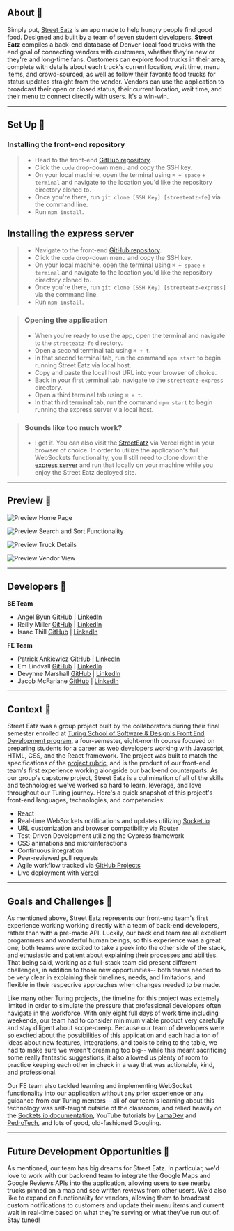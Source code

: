 ## About 🌮

Simply put, [Street Eatz]([https://birdsongs-mu.vercel.app/](https://streateatz-fe.vercel.app/)) is an app made to help hungry people find good food. Designed and built by a team of seven student developers, **Street Eatz** compiles a back-end database of Denver-local food trucks with the end goal of connecting vendors with customers, whether they're new or they're and long-time fans. Customers can explore food trucks in their area, complete with details about each truck's current location, wait time, menu items, and crowd-sourced, as well as follow their favorite food trucks for status updates straight from the vendor. Vendors can use the application to broadcast their open or closed status, their current location, wait time, and their menu to connect directly with users. It's a win-win.

---

## Set Up 🍜

 ### Installing the front-end repository
> - Head to the front-end [GitHub repository](https://github.com/streeteatz/streateatz-fe). 
> - Click the `code` drop-down menu and copy the SSH key.
> - On your local machine, open the terminal using  `⌘ + space` + `terminal` and navigate to the location you'd like the repository directory cloned to. 
> - Once you're there, run  `git clone [SSH Key] [streeteatz-fe]` via the command line.
> - Run `npm install`.

## Installing the express server
> - Navigate to the front-end [GitHub repository](https://github.com/streeteatz/street-eatz-xpress-server). 
> - Click the `code` drop-down menu and copy the SSH key.
> - On your local machine, open the terminal using  `⌘ + space` + `terminal` and navigate to the location you'd like the repository directory cloned to. 
> - Once you're there, run  `git clone [SSH Key] [streeteatz-express]` via the command line.
> - Run `npm install`.

> ### Opening the application 
> - When you're ready to use the app, open the terminal and navigate to the `streeteatz-fe` directory.
> - Open a second terminal tab using `⌘ + t`.
> - In that second terminal tab, run the command `npm start` to begin running Street Eatz via local host.
> - Copy and paste the local host URL into your browser of choice.
> - Back in your first terminal tab, navigate to the `streeteatz-express` directory.
> - Open a third terminal tab using `⌘ + t`.
> - In that third terminal tab, run the command `npm start` to begin running the express server via local host. 

> ### Sounds like too much work?
> - I get it. You can also visit the [StreetEatz](https://streateatz-fe.vercel.app/) via Vercel right in your browser of choice. In order to utilize the application's full WebSockets functionality, you'll still need to clone down the [express server](https://github.com/streeteatz/street-eatz-xpress-server) and run that locally on your machine while you enjoy the Street Eatz deployed site. 

---

## Preview 🌭

![Preview Home Page]()

![Preview Search and Sort Functionality]()

![Preview Truck Details]()

![Preview Vendor View]()

---

## Developers 🌯

**BE Team**
- Angel Byun [GitHub](https://github.com/angelbyun) | [LinkedIn](https://www.linkedin.com/in/angel-byun/)
- Reilly Miller [GitHub](https://github.com/rmiller220) | [LinkedIn](https://www.linkedin.com/in/reilly-miller-6b6131266/)
- Isaac Thill [GitHub](https://github.com/ithill22) | [LinkedIn](https://www.linkedin.com/in/isaac-thill/)

**FE Team**
- Patrick Ankiewicz [GitHub](https://github.com/Pma913) | [LinkedIn](https://www.linkedin.com/in/patrick-ankiewicz/)
- Em Lindvall  [GitHub](https://github.com/emlindvall) | [LinkedIn](https://www.linkedin.com/in/emlindvall/)
- Devynne Marshall [GitHub](https://github.com/Devynnem) | [LinkedIn](https://www.linkedin.com/in/devynnemarshall/)
- Jacob McFarlane [GitHub](https://github.com/JacobMacFarlane) | [LinkedIn](https://www.linkedin.com/in/jacob-macfarlane-052593261/)

---

## Context 🍧

Street Eatz was a group project built by the collaborators during their final semester enrolled at [Turing School of Software & Design's Front End Development program](https://frontend.turing.edu/), a four-semester, eight-month course focused on preparing students for a career as web developers working with Javascript, HTML, CSS, and the React framework. The project was built to match the specifications of the [project rubric](https://mod4.turing.edu/projects/capstone/expectations.html), and is the product of our front-end team's first experience working alongside our back-end counterparts. As our group's capstone project, Street Eatz is a culimination of all of the skills and technologies we've worked so hard to learn, leverage, and love throughout our Turing journey. Here's a quick snapshot of this project's front-end languages, technologies, and competencies:
  * React
  * Real-time WebSockets notifications and updates utilizing [Socket.io](https://socket.io/)
  * URL customization and browser compatibility via Router 
  * Test-Driven Development utilizing the Cypress framework
  * CSS animations and microinteractions
  * Continuous integration
  * Peer-reviewed pull requests 
  * Agile workflow tracked via [GitHub Projects](https://github.com/orgs/streeteatz/projects/1/views/1)
  * Live deployment with [Vercel](https://streateatz-fe.vercel.app/)

---

## Goals and Challenges 🍛

As mentioned above, Street Eatz represents our front-end team's first experience working working directly with a team of back-end developers, rather than with a pre-made API. Luckily, our back end team are all excellent progammers and wonderful human beings, so this experience was a great one; both teams were excited to take a peek into the other side of the stack, and ethusiastic and patient about explaining their processes and abilities. That being said, working as a full-stack team did present different challenges, in addition to those new opportunities-- both teams needed to be very clear in explaining their timelines, needs, and limitations, and flexible in their respecrive approaches when changes needed to be made. 

Like many other Turing projects, the timeline for this project was extemely limited in order to simulate the pressure that professional developers often navigate in the workforce. With only eight full days of work time including weekends, our team had to consider minimum viable product very carefully and stay diligent about scope-creep. Because our team of developers were so excited about the possibilities of this application and each had a ton of ideas about new features, integrations, and tools to bring to the table, we had to make sure we weren't dreaming too big-- while this meant sacrificing some really fantastic suggestions, it also allowed us plenty of room to practice keeping each other in check in a way that was actionable, kind, and professional. 

Our FE team also tackled learning and implementing WebSocket functionality into our application without any prior experience or any guidance from our Turing mentors-- all of our team's learning about this technology was self-taught outside of the classroom, and relied heavily on the [Sockets.io documentation](https://socket.io/docs/v4/), YouTube tutorials by [LamaDev](https://www.youtube.com/watch?v=7vVqMR96T5o&t=968s) and [PedroTech](https://www.youtube.com/watch?v=djMy4QsPWiI&t=435s), and lots of good, old-fashioned Googling. 

---

## Future Development Opportunities 🥙

As mentioned, our team has big dreams for Street Eatz. In particular, we'd love to work with our back-end team to integrate the Google Maps and Google Reviews APIs into the application, allowing users to see nearby trucks pinned on a map and see written reviews from other users. We'd also like to expand on functionality for vendors, allowing them to broadcast custom notifications to customers and update their menu items and current wait in real-time based on what they're serving or what they've run out of. Stay tuned! 
